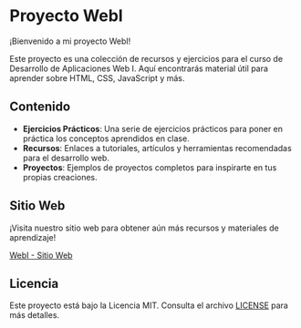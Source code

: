 # Proyecto WebI

¡Bienvenido a mi proyecto WebI!

Este proyecto es una colección de recursos y ejercicios para el curso de Desarrollo de Aplicaciones Web I. Aquí encontrarás material útil para aprender sobre HTML, CSS, JavaScript y más.

## Contenido

- **Ejercicios Prácticos**: Una serie de ejercicios prácticos para poner en práctica los conceptos aprendidos en clase.
- **Recursos**: Enlaces a tutoriales, artículos y herramientas recomendadas para el desarrollo web.
- **Proyectos**: Ejemplos de proyectos completos para inspirarte en tus propias creaciones.

## Sitio Web

¡Visita nuestro sitio web para obtener aún más recursos y materiales de aprendizaje!

[WebI - Sitio Web](https://luism711.github.io/web1/)


## Licencia

Este proyecto está bajo la Licencia MIT. Consulta el archivo [LICENSE](LICENSE) para más detalles.
